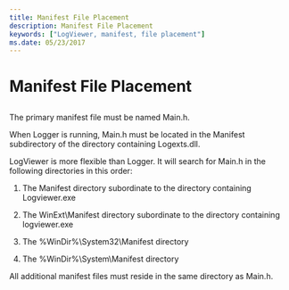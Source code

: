 ```yaml
---
title: Manifest File Placement
description: Manifest File Placement
keywords: ["LogViewer, manifest, file placement"]
ms.date: 05/23/2017
---
```


# Manifest File Placement


## <span id="ddk_manifest_file_placement_dtoolq"></span><span id="DDK_MANIFEST_FILE_PLACEMENT_DTOOLQ"></span>


The primary manifest file must be named Main.h.

When Logger is running, Main.h must be located in the Manifest subdirectory of the directory containing Logexts.dll.

LogViewer is more flexible than Logger. It will search for Main.h in the following directories in this order:

1.  The Manifest directory subordinate to the directory containing Logviewer.exe

2.  The WinExt\\Manifest directory subordinate to the directory containing logviewer.exe

3.  The %WinDir%\\System32\\Manifest directory

4.  The %WinDir%\\System\\Manifest directory

All additional manifest files must reside in the same directory as Main.h.

 

 





